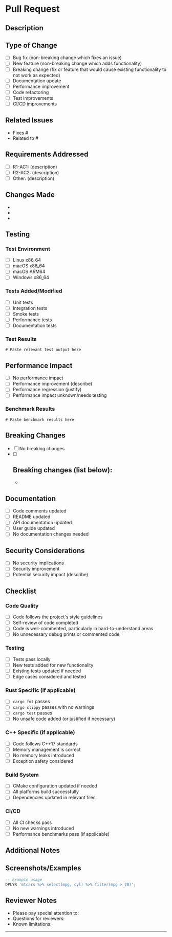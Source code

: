 # Pull Request

## Description
<!-- Provide a clear and concise description of what this PR does -->

## Type of Change
<!-- Mark the relevant option with an "x" -->
- [ ] Bug fix (non-breaking change which fixes an issue)
- [ ] New feature (non-breaking change which adds functionality)
- [ ] Breaking change (fix or feature that would cause existing functionality to not work as expected)
- [ ] Documentation update
- [ ] Performance improvement
- [ ] Code refactoring
- [ ] Test improvements
- [ ] CI/CD improvements

## Related Issues
<!-- Link to related issues using "Fixes #123" or "Closes #123" -->
- Fixes #
- Related to #

## Requirements Addressed
<!-- List the requirements from the spec that this PR addresses -->
- [ ] R1-AC1: (description)
- [ ] R2-AC2: (description)
- [ ] Other: (description)

## Changes Made
<!-- Detailed list of changes made -->
- 
- 
- 

## Testing
<!-- Describe the tests you ran and how to reproduce them -->

### Test Environment
- [ ] Linux x86_64
- [ ] macOS x86_64
- [ ] macOS ARM64
- [ ] Windows x86_64

### Tests Added/Modified
- [ ] Unit tests
- [ ] Integration tests
- [ ] Smoke tests
- [ ] Performance tests
- [ ] Documentation tests

### Test Results
```
# Paste relevant test output here
```

## Performance Impact
<!-- Describe any performance implications -->
- [ ] No performance impact
- [ ] Performance improvement (describe)
- [ ] Performance regression (justify)
- [ ] Performance impact unknown/needs testing

### Benchmark Results
<!-- If applicable, include benchmark results -->
```
# Paste benchmark results here
```

## Breaking Changes
<!-- List any breaking changes and migration steps -->
- [ ] No breaking changes
- [ ] Breaking changes (list below):
  - 
  - 

## Documentation
<!-- Documentation changes -->
- [ ] Code comments updated
- [ ] README updated
- [ ] API documentation updated
- [ ] User guide updated
- [ ] No documentation changes needed

## Security Considerations
<!-- Security implications of this change -->
- [ ] No security implications
- [ ] Security improvement
- [ ] Potential security impact (describe)

## Checklist
<!-- Mark completed items with an "x" -->

### Code Quality
- [ ] Code follows the project's style guidelines
- [ ] Self-review of code completed
- [ ] Code is well-commented, particularly in hard-to-understand areas
- [ ] No unnecessary debug prints or commented code

### Testing
- [ ] Tests pass locally
- [ ] New tests added for new functionality
- [ ] Existing tests updated if needed
- [ ] Edge cases considered and tested

### Rust Specific (if applicable)
- [ ] `cargo fmt` passes
- [ ] `cargo clippy` passes with no warnings
- [ ] `cargo test` passes
- [ ] No unsafe code added (or justified if necessary)

### C++ Specific (if applicable)
- [ ] Code follows C++17 standards
- [ ] Memory management is correct
- [ ] No memory leaks introduced
- [ ] Exception safety considered

### Build System
- [ ] CMake configuration updated if needed
- [ ] All platforms build successfully
- [ ] Dependencies updated in relevant files

### CI/CD
- [ ] All CI checks pass
- [ ] No new warnings introduced
- [ ] Performance benchmarks pass (if applicable)

## Additional Notes
<!-- Any additional information that reviewers should know -->

## Screenshots/Examples
<!-- If applicable, add screenshots or code examples -->

```sql
-- Example usage
DPLYR 'mtcars %>% select(mpg, cyl) %>% filter(mpg > 20)';
```

## Reviewer Notes
<!-- Specific areas you'd like reviewers to focus on -->
- Please pay special attention to:
- Questions for reviewers:
- Known limitations:

---

<!-- 
For maintainers:
- Ensure all requirements are properly addressed
- Verify test coverage is adequate
- Check for potential security implications
- Validate performance impact
- Confirm documentation is updated
-->